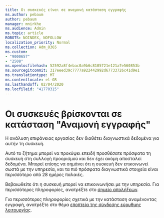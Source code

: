 ```yaml
---
title: Οι συσκευές είναι σε αναμονή κατάσταση εγγραφής
ms.author: pebaum
author: pebaum
manager: mnirkhe
ms.audience: Admin
ms.topic: article
ROBOTS: NOINDEX, NOFOLLOW
localization_priority: Normal
ms.collection: Adm_O365
ms.custom:
- "9000657"
- "2508"
ms.openlocfilehash: 52592a8f4ebac0a9b6c8105721e121a7e560853b
ms.sourcegitcommit: 317eeed39c7777a922442992d67733726c41d9e1
ms.translationtype: MT
ms.contentlocale: el-GR
ms.lasthandoff: 02/04/2020
ms.locfileid: "41770315"
---
```

# <a name="devices-are-in-awaiting-enrollment-state"></a>Οι συσκευές βρίσκονται σε κατάσταση "Αναμονή εγγραφής"

Η ανάλυση επιφάνειας εργασίας δεν διαθέτει διαγνωστικά δεδομένα για αυτήν τη συσκευή. 

Αυτό το ζήτημα μπορεί να προκύψει επειδή προσθέσατε πρόσφατα τη συσκευή στη συλλογή προορισμού και δεν έχει ακόμη αποσταλεί δεδομένα. Μπορεί επίσης να σημάνει ότι η συσκευή δεν επικοινωνεί σωστά με την υπηρεσία, και τα πιό πρόσφατα διαγνωστικά στοιχεία είναι περισσότερο από 28 ημέρες παλαιές.

Βεβαιωθείτε ότι η συσκευή μπορεί να επικοινωνήσει με την υπηρεσία. Για περισσότερες πληροφορίες, ανατρέξτε στο [σημείο απολήξεων](https://docs.microsoft.com/configmgr/desktop-analytics/enable-data-sharing#endpoints).

Για περισσότερες πληροφορίες σχετικά με την κατάσταση αναμένοντας εγγραφή, ανατρέξτε στο θέμα [εποπτεία της σύνδεσης εύρυθμης λειτουργίας](https://docs.microsoft.com/configmgr/desktop-analytics/monitor-connection-health#awaiting-enrollment).